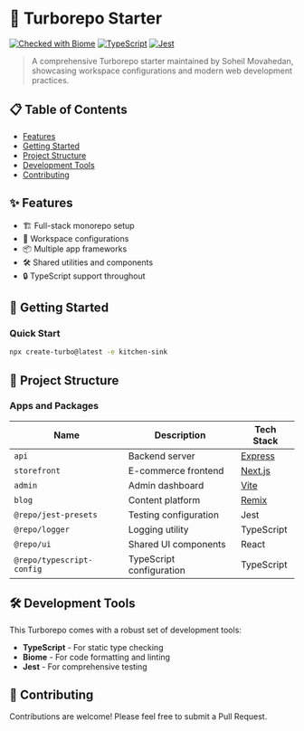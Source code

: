 # 🚀 Turborepo Starter

[![Checked with Biome](https://img.shields.io/badge/Checked_with-Biome-60a5fa?style=flat&logo=biome)](https://biomejs.dev)
[![TypeScript](https://img.shields.io/badge/TypeScript-007ACC?style=flat&logo=typescript&logoColor=white)](https://www.typescriptlang.org/)
[![Jest](https://img.shields.io/badge/Jest-C21325?style=flat&logo=jest&logoColor=white)](https://jestjs.io)

> A comprehensive Turborepo starter maintained by Soheil Movahedan, showcasing workspace configurations and modern web development practices.

## 📋 Table of Contents

- [Features](#-features)
- [Getting Started](#-getting-started)
- [Project Structure](#-project-structure)
- [Development Tools](#-development-tools)
- [Contributing](#-contributing)

## ✨ Features

- 🏗️ Full-stack monorepo setup
- 🔄 Workspace configurations
- 📦 Multiple app frameworks
- 🛠️ Shared utilities and components
- 🔒 TypeScript support throughout

## 🚀 Getting Started

### Quick Start

```sh
npx create-turbo@latest -e kitchen-sink
```

## 📁 Project Structure

### Apps and Packages

| Name | Description | Tech Stack |
|------|-------------|------------|
| `api` | Backend server | [Express](https://expressjs.com/) |
| `storefront` | E-commerce frontend | [Next.js](https://nextjs.org/) |
| `admin` | Admin dashboard | [Vite](https://vitejs.dev/) |
| `blog` | Content platform | [Remix](https://remix.run/) |
| `@repo/jest-presets` | Testing configuration | Jest |
| `@repo/logger` | Logging utility | TypeScript |
| `@repo/ui` | Shared UI components | React |
| `@repo/typescript-config` | TypeScript configuration | TypeScript |

## 🛠️ Development Tools

This Turborepo comes with a robust set of development tools:

- **TypeScript** - For static type checking
- **Biome** - For code formatting and linting
- **Jest** - For comprehensive testing

## 🤝 Contributing

Contributions are welcome! Please feel free to submit a Pull Request.

